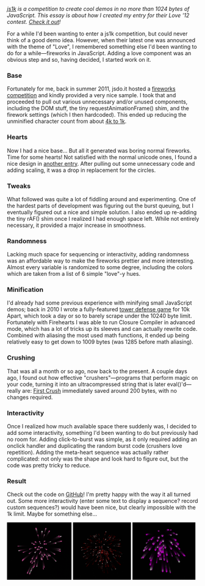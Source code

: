 *[js1k](http://js1k.com/) is a competition to create cool demos in no more than 1024 bytes of JavaScript. This essay is about how I created my entry for their Love '12 contest. [Check it out](http://js1k.com/2012-love/demo/1252)!*

For a while I'd been wanting to enter a js1k competition, but could never think of a good demo idea. However, when their latest one was announced with the theme of "Love", I remembered something else I'd been wanting to do for a while—fireworks in JavaScript. Adding a love component was an obvious step and so, having decided, I started work on it.

### Base
Fortunately for me, back in summer 2011, jsdo.it hosted a [fireworks competition](http://jsdo.it/event/html5hanabi) and kindly provided a very nice sample. I took that and proceeded to pull out various unnecessary and/or unused components, including the DOM stuff, the tiny requestAnimationFrame() shim, and the firework settings (which I then hardcoded). This ended up reducing the unminified character count from about [4k to 1k](https://github.com/tkazec/demos/blob/2dba610b9b8ae847f0eb58d9014ecaf17c02fa84/2012-love.js).

### Hearts
Now I had a nice base... But all it generated was boring normal fireworks. Time for some hearts! Not satisfied with the normal unicode ones, I found a nice design in [another entry](http://js1k.com/2012-love/demo/1047). After pulling out some unnecessary code and adding scaling, it was a drop in replacement for the circles.

### Tweaks
What followed was quite a lot of fiddling around and experimenting. One of the hardest parts of development was figuring out the burst queuing, but I eventually figured out a nice and simple solution. I also ended up re-adding the tiny rAF() shim once I realized I had enough space left. While not entirely necessary, it provided a major increase in smoothness.

### Randomness
Lacking much space for sequencing or interactivity, adding randomness was an affordable way to make the fireworks prettier and more interesting. Almost every variable is randomized to some degree, including the colors which are taken from a list of 6 simple "love"-y hues.

### Minification
I'd already had some previous experience with minifying small JavaScript demos; back in 2010 I wrote a fully-featured [tower defense game](http://canvas-td.tkaz.ec) for 10k Apart, which took a day or so to barely scrape under the 10240 byte limit. Fortunately with Firehearts I was able to run Closure Compiler in advanced mode, which has a lot of tricks up its sleeves and can actually rewrite code. Combined with aliasing the most used math functions, it ended up being relatively easy to get down to 1009 bytes (was 1285 before math aliasing).

### Crushing
That was all a month or so ago, now back to the present. A couple days ago, I found out how effective "crushers"—programs that perform magic on your code, turning it into an ultracompressed string that is later eval()'d—really are: [First Crush](http://js1k.com/2012-love/demo/1189) immediately saved around 200 bytes, with no changes required.

### Interactivity
Once I realized how much available space there suddenly was, I decided to add some interactivity, something I'd been wanting to do but previously had no room for. Adding click-to-burst was simple, as it only required adding an onclick handler and duplicating the random burst code (crushers love repetition). Adding the meta-heart sequence was actually rather complicated: not only was the shape and look hard to figure out, but the code was pretty tricky to reduce.

### Result
Check out the code on [GitHub](https://github.com/tkazec/demos)! I'm pretty happy with the way it all turned out. Some more interactivity (enter some text to display a sequence? record custom sequences?) would have been nice, but clearly impossible with the 1k limit. Maybe for something else...

<div class="images">
	<img src="screenshot-1.png" style="height:150px" alt="">
	<img src="screenshot-2.png" style="height:150px" alt="">
	<img src="screenshot-3.png" style="height:150px" alt="">
</div>